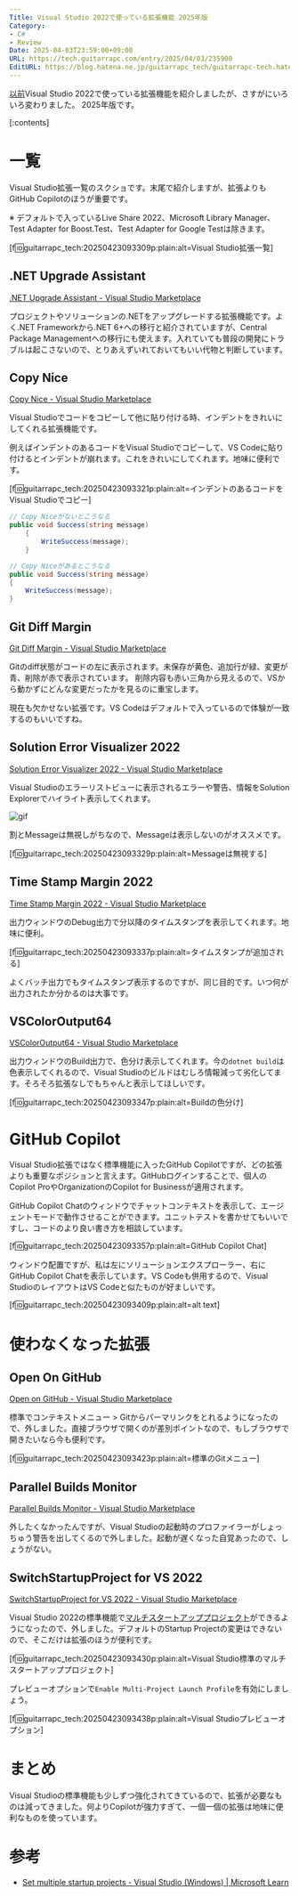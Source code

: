```yaml
---
Title: Visual Studio 2022で使っている拡張機能 2025年版
Category:
- C#
- Review
Date: 2025-04-03T23:59:00+09:00
URL: https://tech.guitarrapc.com/entry/2025/04/03/235900
EditURL: https://blog.hatena.ne.jp/guitarrapc_tech/guitarrapc-tech.hatenablog.com/atom/entry/6802418398370754326
---
```


[以前](https://tech.guitarrapc.com/entry/2022/10/27/023608)Visual Studio 2022で使っている拡張機能を紹介しましたが、さすがにいろいろ変わりました。
2025年版です。

[:contents]

# 一覧

Visual Studio拡張一覧のスクショです。末尾で紹介しますが、拡張よりもGitHub Copilotのほうが重要です。

※ デフォルトで入っているLive Share 2022、Microsoft Library Manager、Test Adapter for Boost.Test、Test Adapter for Google Testは除きます。

[f:id:guitarrapc_tech:20250423093309p:plain:alt=Visual Studio拡張一覧]


## .NET Upgrade Assistant

[.NET Upgrade Assistant - Visual Studio Marketplace](https://marketplace.visualstudio.com/items?itemName=ms-dotnettools.upgradeassistant)

プロジェクトやソリューションの.NETをアップグレードする拡張機能です。よく.NET Frameworkから.NET 6+への移行と紹介されていますが、Central Package Managementへの移行にも使えます。入れていても普段の開発にトラブルは起こさないので、とりあえずいれておいてもいい代物と判断しています。

## Copy Nice

[Copy Nice - Visual Studio Marketplace](https://marketplace.visualstudio.com/items?itemName=MadsKristensen.CopyNice)

Visual Studioでコードをコピーして他に貼り付ける時、インデントをきれいにしてくれる拡張機能です。

例えばインデントのあるコードをVisual Studioでコピーして、VS Codeに貼り付けるとインデントが崩れます。これをきれいにしてくれます。地味に便利です。

[f:id:guitarrapc_tech:20250423093321p:plain:alt=インデントのあるコードをVisual Studioでコピー]

```cs
// Copy Niceがないとこうなる
public void Success(string message)
    {
        WriteSuccess(message);
    }

// Copy Niceがあるとこうなる
public void Success(string message)
{
    WriteSuccess(message);
}
```

## Git Diff Margin

[Git Diff Margin - Visual Studio Marketplace](https://marketplace.visualstudio.com/items?itemName=LaurentKempe.GitDiffMargin)

Gitのdiff状態がコードの左に表示されます。未保存が黄色、追加行が緑、変更が青、削除が赤で表示されています。
削除内容も赤い三角から見えるので、VSから動かずにどんな変更だったかを見るのに重宝します。

現在も欠かせない拡張です。VS Codeはデフォルトで入っているので体験が一致するのもいいですね。

## Solution Error Visualizer 2022

[Solution Error Visualizer 2022 - Visual Studio Marketplace](https://marketplace.visualstudio.com/items?itemName=VisualStudioPlatformTeam.SolutionErrorVisualizer2022)

Visual Studioのエラーリストビューに表示されるエラーや警告、情報をSolution Explorerでハイライト表示してくれます。

![gif](https://visualstudioplatformteam.gallerycdn.vsassets.io/extensions/visualstudioplatformteam/solutionerrorvisualizer2022/17.0/1649440970139/sfilter.gif)

割とMessageは無視しがちなので、Messageは表示しないのがオススメです。

[f:id:guitarrapc_tech:20250423093329p:plain:alt=Messageは無視する]

## Time Stamp Margin 2022

[Time Stamp Margin 2022 - Visual Studio Marketplace](https://marketplace.visualstudio.com/items?itemName=VisualStudioPlatformTeam.TimeStampMargin2022)

出力ウィンドウのDebug出力で分以降のタイムスタンプを表示してくれます。地味に便利。

[f:id:guitarrapc_tech:20250423093337p:plain:alt=タイムスタンプが追加される]

よくバッチ出力でもタイムスタンプ表示するのですが、同じ目的です。いつ何が出力されたか分かるのは大事です。

## VSColorOutput64

[VSColorOutput64 - Visual Studio Marketplace](https://marketplace.visualstudio.com/items?itemName=MikeWard-AnnArbor.VSColorOutput64)

出力ウィンドウのBuild出力で、色分け表示してくれます。今の`dotnet build`は色表示してくれるので、Visual Studioのビルドはむしろ情報減って劣化してます。そろそろ拡張なしでもちゃんと表示してほしいです。

[f:id:guitarrapc_tech:20250423093347p:plain:alt=Buildの色分け]

# GitHub Copilot

Visual Studio拡張ではなく標準機能に入ったGitHub Copilotですが、どの拡張よりも重要なポジションと言えます。GitHubログインすることで、個人のCopilot ProやOrganizationのCopilot for Businessが適用されます。

GitHub Copilot Chatのウィンドウでチャットコンテキストを表示して、エージェントモードで動作させることができます。ユニットテストを書かせてもいいですし、コードのより良い書き方を相談しています。

[f:id:guitarrapc_tech:20250423093357p:plain:alt=GitHub Copilot Chat]

ウィンドウ配置ですが、私は左にソリューションエクスプローラー、右にGitHub Copilot Chatを表示しています。VS Codeも併用するので、Visual StudioのレイアウトはVS Codeと似たものが好ましいです。

[f:id:guitarrapc_tech:20250423093409p:plain:alt=alt text]

# 使わなくなった拡張

## Open On GitHub

[Open on GitHub - Visual Studio Marketplace](https://marketplace.visualstudio.com/items?itemName=neuecc.OpenonGitHub)

標準でコンテキストメニュー > Gitからパーマリンクをとれるようになったので、外しました。直接ブラウザで開くのが差別ポイントなので、もしブラウザで開きたいなら今も便利です。

[f:id:guitarrapc_tech:20250423093423p:plain:alt=標準のGitメニュー]

## Parallel Builds Monitor

[Parallel Builds Monitor - Visual Studio Marketplace](https://marketplace.visualstudio.com/items?itemName=ivson4.ParallelBuildsMonitor-18691)

外したくなかったんですが、Visual Studioの起動時のプロファイラーがしょっちゅう警告を出してくるので外しました。起動が遅くなった自覚あったので、しょうがない。


## SwitchStartupProject for VS 2022

[SwitchStartupProject for VS 2022 - Visual Studio Marketplace](https://marketplace.visualstudio.com/items?itemName=vs-publisher-141975.SwitchStartupProjectForVS2022)

Visual Studio 2022の標準機能で[マルチスタートアッププロジェクト](https://learn.microsoft.com/en-us/visualstudio/ide/how-to-set-multiple-startup-projects?view=vs-2022)ができるようになったので、外しました。デフォルトのStartup Projectの変更はできないので、そこだけは拡張のほうが便利です。

[f:id:guitarrapc_tech:20250423093430p:plain:alt=Visual Studio標準のマルチスタートアッププロジェクト]

プレビューオプションで`Enable Multi-Project Launch Profile`を有効にしましょう。

[f:id:guitarrapc_tech:20250423093438p:plain:alt=Visual Studioプレビューオプション]

# まとめ

Visual Studioの標準機能も少しずつ強化されてきているので、拡張が必要なものは減ってきました。何よりCopilotが強力すぎて、一個一個の拡張は地味に便利なものを使っています。

# 参考

* [Set multiple startup projects - Visual Studio (Windows) | Microsoft Learn](https://learn.microsoft.com/en-us/visualstudio/ide/how-to-set-multiple-startup-projects?view=vs-2022)
